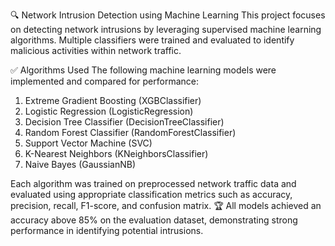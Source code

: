 🔍 Network Intrusion Detection using Machine Learning
This project focuses on detecting network intrusions by leveraging supervised machine learning algorithms. Multiple classifiers were trained and evaluated to identify malicious activities within network traffic.

✅ Algorithms Used
The following machine learning models were implemented and compared for performance:
  1. Extreme Gradient Boosting (XGBClassifier)
  2. Logistic Regression (LogisticRegression)
  3. Decision Tree Classifier (DecisionTreeClassifier)
  4. Random Forest Classifier (RandomForestClassifier)
  5. Support Vector Machine (SVC)
  6. K-Nearest Neighbors (KNeighborsClassifier)
  7. Naive Bayes (GaussianNB)

Each algorithm was trained on preprocessed network traffic data and evaluated using appropriate classification metrics such as accuracy, precision, recall, F1-score, and confusion matrix.
🏆 All models achieved an accuracy above 85% on the evaluation dataset, demonstrating strong performance in identifying potential intrusions.
